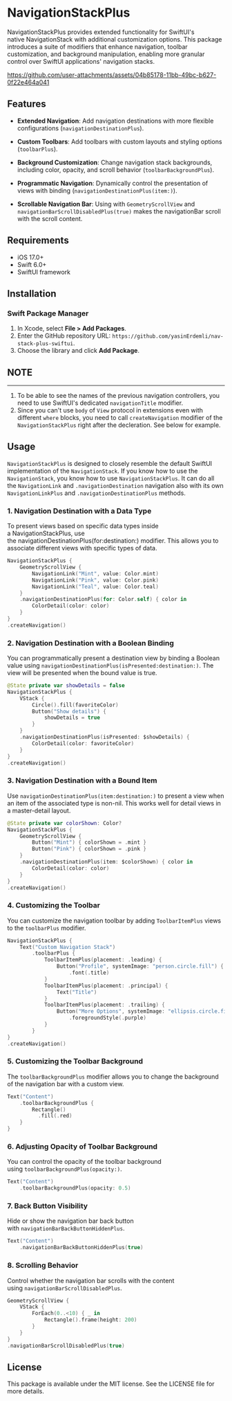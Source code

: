 NavigationStackPlus
===================

NavigationStackPlus provides extended functionality for SwiftUI's native NavigationStack with additional customization options. This package introduces a suite of modifiers that enhance navigation, toolbar customization, and background manipulation, enabling more granular control over SwiftUI applications' navigation stacks.


https://github.com/user-attachments/assets/04b85178-11bb-49bc-b627-0f22e464a041


Features
--------

*   **Extended Navigation**: Add navigation destinations with more flexible configurations (`navigationDestinationPlus`).

*   **Custom Toolbars**: Add toolbars with custom layouts and styling options (`toolbarPlus`).

*   **Background Customization**: Change navigation stack backgrounds, including color, opacity, and scroll behavior (`toolbarBackgroundPlus`).

*   **Programmatic Navigation**: Dynamically control the presentation of views with binding (`navigationDestinationPlus(item:)`).

*   **Scrollable Navigation Bar**: Using with `GeometryScrollView` and `navigationBarScrollDisabledPlus(true)` makes the navigationBar scroll with the scroll content.

## Requirements
- iOS 17.0+
- Swift 6.0+
- SwiftUI framework

## Installation

### Swift Package Manager

1. In Xcode, select **File > Add Packages**.
2. Enter the GitHub repository URL: `https://github.com/yasinErdemli/nav-stack-plus-swiftui`.
3. Choose the library and click **Add Package**.


## NOTE
---
1. To be able to see the names of the previous navigation controllers, you need to use SwiftUI's dedicated `navigationTitle` modifier.
2. Since you can't use `body` of `View` protocol in extensions even with different `where` blocks, you need to call `createNavigation` modifier of the `NavigationStackPlus` right after the decleration. See below for example.

Usage
-----

`NavigationStackPlus` is designed to closely resemble the default SwiftUI implementation of the `NavigationStack`. If you know how to use the `NavigationStack`, you know how to use `NavigationStackPlus`. It can do all the `NavigationLink` and `.navigationDestination` navigation also with its own `NavigationLinkPlus` and `.navigationDestinationPlus` methods.

### 1\. Navigation Destination with a Data Type

To present views based on specific data types inside a NavigationStackPlus, use the navigationDestinationPlus(for:destination:) modifier. This allows you to associate different views with specific types of data.

```swift
NavigationStackPlus {
    GeometryScrollView {
        NavigationLink("Mint", value: Color.mint)
        NavigationLink("Pink", value: Color.pink)
        NavigationLink("Teal", value: Color.teal)
    }
    .navigationDestinationPlus(for: Color.self) { color in
        ColorDetail(color: color)
    }
}
.createNavigation()
```

### 2\. Navigation Destination with a Boolean Binding

You can programmatically present a destination view by binding a Boolean value using `navigationDestinationPlus(isPresented:destination:)`. The view will be presented when the bound value is true.

```swift
@State private var showDetails = false
NavigationStackPlus {
    VStack {
        Circle().fill(favoriteColor)
        Button("Show details") {
            showDetails = true
        }
    }
    .navigationDestinationPlus(isPresented: $showDetails) {
        ColorDetail(color: favoriteColor)
    }
}
.createNavigation()
```
### 3\. Navigation Destination with a Bound Item

Use `navigationDestinationPlus(item:destination:)` to present a view when an item of the associated type is non-nil. This works well for detail views in a master-detail layout.

```swift
@State private var colorShown: Color?
NavigationStackPlus {
    GeometryScrollView {
        Button("Mint") { colorShown = .mint }
        Button("Pink") { colorShown = .pink }
    }
    .navigationDestinationPlus(item: $colorShown) { color in
        ColorDetail(color: color)
    }
}
.createNavigation()
```
### 4\. Customizing the Toolbar

You can customize the navigation toolbar by adding `ToolbarItemPlus` views to the `toolbarPlus` modifier.

```swift
NavigationStackPlus {
    Text("Custom Navigation Stack")
        .toolbarPlus {
            ToolbarItemPlus(placement: .leading) {
                Button("Profile", systemImage: "person.circle.fill") { }
                    .font(.title)
            }
            ToolbarItemPlus(placement: .principal) {
                Text("Title")
            }
            ToolbarItemPlus(placement: .trailing) {
                Button("More Options", systemImage: "ellipsis.circle.fill") { }
                    .foregroundStyle(.purple)
            }
        }
}
.createNavigation()
```

### 5\. Customizing the Toolbar Background

The `toolbarBackgroundPlus` modifier allows you to change the background of the navigation bar with a custom view.

```swift
Text("Content")
    .toolbarBackgroundPlus {
        Rectangle()
          .fill(.red)
    }
}
```
### 6\. Adjusting Opacity of Toolbar Background

You can control the opacity of the toolbar background using `toolbarBackgroundPlus(opacity:)`.

```swift
Text("Content")
    .toolbarBackgroundPlus(opacity: 0.5)
```
### 7\. Back Button Visibility

Hide or show the navigation bar back button with `navigationBarBackButtonHiddenPlus`.

```swift
Text("Content")
    .navigationBarBackButtonHiddenPlus(true)
```

### 8\. Scrolling Behavior

Control whether the navigation bar scrolls with the content using `navigationBarScrollDisabledPlus`.

```swift
GeometryScrollView {
    VStack {
        ForEach(0..<10) { _ in
            Rectangle().frame(height: 200)
        }
    }
}
.navigationBarScrollDisabledPlus(true)
```
License
-------

This package is available under the MIT license. See the LICENSE file for more details.
